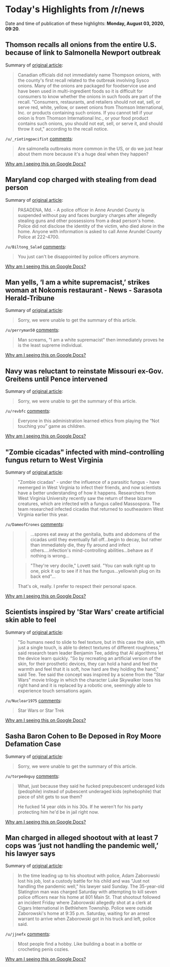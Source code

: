 # Today's Highlights from /r/news

Date and time of publication of these highlights: **Monday, August 03, 2020, 09:20**.

## Thomson recalls all onions from the entire U.S. because of link to Salmonella Newport outbreak

Summary of [original article](https://www.foodsafetynews.com/2020/08/thomson-recalls-all-onions-from-the-entire-u-s-because-of-link-to-salmonella-newport-outbreak/):

> Canadian officials did not immediately name Thompson onions, with the county's first recall related to the outbreak involving Sysco onions. Many of the onions are packaged for foodservice use and have been used in multi-ingredient foods so it is difficult for consumers to know whether the onions in such foods are part of the recall. "Consumers, restaurants, and retailers should not eat, sell, or serve red, white, yellow, or sweet onions from Thomson International, Inc. or products containing such onions. If you cannot tell if your onion is from Thomson International Inc., or your food product contains such onions, you should not eat, sell, or serve it, and should throw it out," according to the recall notice.

`/u/_riotingpacifist` [comments](https://www.reddit.com/r/news/comments/i2vwxw/thomson_recalls_all_onions_from_the_entire_us/):

> Are salmonella outbreaks more common in the US, or do we just hear about them more because it's a huge deal when they happen?

[Why am I seeing this on Google Docs?](https://docs.google.com/document/d/1Dc6We63vOXIZsc0op-Bt4abqkYjXzOigalQqFxmvvbM/edit?usp=sharing)

## Maryland cop charged with stealing from dead person

Summary of [original article](https://www.fox5dc.com/news/maryland-cop-charged-with-stealing-from-dead-person):

> PASADENA, Md. - A police officer in Anne Arundel County is suspended without pay and faces burglary charges after allegedly stealing guns and other possessions from a dead person's home. Police did not disclose the identity of the victim, who died alone in the home. Anyone with information is asked to call Anne Arundel County Police at 222-4700.

`/u/Biltong_Salad` [comments](https://www.reddit.com/r/news/comments/i2nat7/maryland_cop_charged_with_stealing_from_dead/):

> You just can't be disappointed by police officers anymore.

[Why am I seeing this on Google Docs?](https://docs.google.com/document/d/1Dc6We63vOXIZsc0op-Bt4abqkYjXzOigalQqFxmvvbM/edit?usp=sharing)

## Man yells, ‘I am a white supremacist,’ strikes woman at Nokomis restaurant - News - Sarasota Herald-Tribune

Summary of [original article](https://www.heraldtribune.com/news/20200802/man-yells-lsquoi-am-white-supremacistrsquo-strikes-woman-at-nokomis-restaurant):

> Sorry, we were unable to get the summary of this article.

`/u/perryman50` [comments](https://www.reddit.com/r/news/comments/i2m48q/man_yells_i_am_a_white_supremacist_strikes_woman/):

> Man screams,  "I am a white supremacist" then immediately proves he is the least supreme individual.

[Why am I seeing this on Google Docs?](https://docs.google.com/document/d/1Dc6We63vOXIZsc0op-Bt4abqkYjXzOigalQqFxmvvbM/edit?usp=sharing)

## Navy was reluctant to reinstate Missouri ex-Gov. Greitens until Pence intervened

Summary of [original article](https://www.stripes.com/news/navy/navy-was-reluctant-to-reinstate-missouri-ex-gov-greitens-until-pence-intervened-1.639789):

> Sorry, we were unable to get the summary of this article.

`/u/revbfc` [comments](https://www.reddit.com/r/news/comments/i2x8eh/navy_was_reluctant_to_reinstate_missouri_exgov/):

> Everyone in this administration learned ethics from playing the “Not touching you” game as children.

[Why am I seeing this on Google Docs?](https://docs.google.com/document/d/1Dc6We63vOXIZsc0op-Bt4abqkYjXzOigalQqFxmvvbM/edit?usp=sharing)

## "Zombie cicadas" infected with mind-controlling fungus return to West Virginia

Summary of [original article](https://www.cbsnews.com/news/zombie-cicadas-infected-mind-controlling-fungus-west-virginia/):

> "Zombie cicadas" - under the influence of a parasitic fungus - have reemerged in West Virginia to infect their friends, and now scientists have a better understanding of how it happens. Researchers from West Virginia University recently saw the return of these bizarre creatures, which are infected with a fungus called Massospora. The team researched infected cicadas that returned to southeastern West Virginia earlier this year.

`/u/DameofCrones` [comments](https://www.reddit.com/r/news/comments/i2myul/zombie_cicadas_infected_with_mindcontrolling/):

> >...spores eat away at the genitalia, butts and abdomens of the cicadas until they eventually fall off...begin to decay, but rather than immediately die, they fly around and infect others....infection's mind-controlling abilities...behave as if nothing is wrong...
> 
> > "They're very docile," Lovett said. "You can walk right up to one, pick it up to see if it has the fungus...yellowish plug on its back end"...
> 
> That's ok, really. I prefer to respect their personal space.

[Why am I seeing this on Google Docs?](https://docs.google.com/document/d/1Dc6We63vOXIZsc0op-Bt4abqkYjXzOigalQqFxmvvbM/edit?usp=sharing)

## Scientists inspired by 'Star Wars' create artificial skin able to feel

Summary of [original article](https://www.reuters.com/article/us-singapore-skin/scientists-inspired-by-star-wars-create-artificial-skin-able-to-feel-idUSKBN24Z13D):

> "So humans need to slide to feel texture, but in this case the skin, with just a single touch, is able to detect textures of different roughness," said research team leader Benjamin Tee, adding that AI algorithms let the device learn quickly. "So by recreating an artificial version of the skin, for their prosthetic devices, they can hold a hand and feel the warmth and feel that it is soft, how hard are they holding the hand," said Tee. Tee said the concept was inspired by a scene from the "Star Wars" movie trilogy in which the character Luke Skywalker loses his right hand and it is replaced by a robotic one, seemingly able to experience touch sensations again.

`/u/Nuclear1975` [comments](https://www.reddit.com/r/news/comments/i2v53v/scientists_inspired_by_star_wars_create/):

> Star Wars or Star Trek

[Why am I seeing this on Google Docs?](https://docs.google.com/document/d/1Dc6We63vOXIZsc0op-Bt4abqkYjXzOigalQqFxmvvbM/edit?usp=sharing)

## Sasha Baron Cohen to Be Deposed in Roy Moore Defamation Case

Summary of [original article](https://www.waff.com/2020/08/02/sasha-baron-cohen-be-deposed-roy-moore-defamation-case/):

> Sorry, we were unable to get the summary of this article.

`/u/torpedoguy` [comments](https://www.reddit.com/r/news/comments/i2p2i3/sasha_baron_cohen_to_be_deposed_in_roy_moore/):

> What, just because they said he fucked prepubescent underaged kids (pedophile) instead of pubescent underaged kids (ephebophile) that piece of shit gets to sue them?
> 
> He fucked 14 year olds in his 30s. If he weren't for his party protecting him he'd be in jail right now.

[Why am I seeing this on Google Docs?](https://docs.google.com/document/d/1Dc6We63vOXIZsc0op-Bt4abqkYjXzOigalQqFxmvvbM/edit?usp=sharing)

## Man charged in alleged shootout with at least 7 cops was ‘just not handling the pandemic well,’ his lawyer says

Summary of [original article](https://www.lehighvalleylive.com/news/2020/08/man-charged-in-alleged-shootout-with-at-least-7-police-was-just-not-handling-the-pandemic-well-his-lawyer-says.html):

> In the time leading up to his shootout with police, Adam Zaborowski lost his job, lost a custody battle for his child and was "Just not handling the pandemic well," his lawyer said Sunday. The 35-year-old Slatington man was charged Saturday with attempting to kill seven police officers near his home at 801 Main St. That shootout followed an incident Friday where Zaborowski allegedly shot at a clerk at Cigars International in Bethlehem Township. Police were outside Zaborowski's home at 9:35 p.m. Saturday, waiting for an arrest warrant to arrive when Zaborowski got in his truck and left, police said.

`/u/jjnefx` [comments](https://www.reddit.com/r/news/comments/i2nkfz/man_charged_in_alleged_shootout_with_at_least_7/):

> Most people find a hobby.  Like building a boat in a bottle or crocheting penis cozies.

[Why am I seeing this on Google Docs?](https://docs.google.com/document/d/1Dc6We63vOXIZsc0op-Bt4abqkYjXzOigalQqFxmvvbM/edit?usp=sharing)

